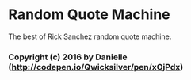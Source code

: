 # Random Quote Machine
The best of Rick Sanchez random quote machine.
### Copyright (c) 2016 by Danielle  (http://codepen.io/Qwicksilver/pen/xOjPdx)

